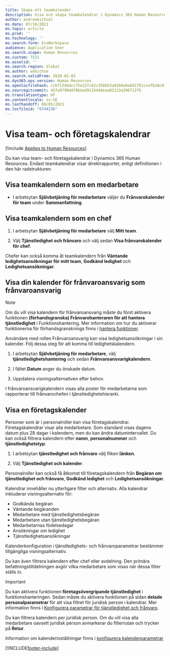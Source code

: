 ```yaml
---
title: Skapa ett teamkalender
description: Visa och skapa teamkalendrar i Dynamics 365 Human Resources.
author: andreabichsel
ms.date: 07/16/2021
ms.topic: article
ms.prod: ''
ms.technology: ''
ms.search.form: EssWorkspace
audience: Application User
ms.search.scope: Human Resources
ms.custom: 7521
ms.assetid: ''
ms.search.region: Global
ms.author: anbichse
ms.search.validFrom: 2020-02-03
ms.dyn365.ops.version: Human Resources
ms.openlocfilehash: ccbf12d4dcc75e22fc62c356653a91b9a8a8d1761ccefb18c93e65f343250830
ms.sourcegitcommit: 42fe9790ddf0bdad911544deaa82123a396712fb
ms.translationtype: HT
ms.contentlocale: sv-SE
ms.lasthandoff: 08/05/2021
ms.locfileid: "6744236"
---
```

# <a name="view-team-and-company-calendars"></a>Visa team- och företagskalendrar

[!include [Applies to Human Resources](../includes/applies-to-hr.md)]

Du kan visa team- och företagskalendrar i Dynamics 365 Human Resources. Endast teamkalendrar visar direktrapporter, enligt definitionen i den här radstrukturen.

## <a name="view-your-team-calendar-as-an-employee"></a>Visa teamkalendern som en medarbetare

- I arbetsytan **Självbetjäning för medarbetare** väljer du **Frånvarokalender för team** under **Sammanfattning**.

## <a name="view-your-team-calendar-as-a-manager"></a>Visa teamkalendern som en chef

1. I arbetsytan **Självbetjäning för medarbetare** välj **Mitt team**.

2. Välj **Tjänstledighet och frånvaro** och välj sedan **Visa frånvarokalender för chef**.

Chefer kan också komma åt teamkalendern från **Väntande ledighetsansökningar för mitt team**, **Godkänd ledighet** och **Ledighetsansökningar**. 

## <a name="view-your-absence-manager-calendar-as-the-absence-manager"></a>Visa din kalender för frånvaroansvarig som frånvaroansvarig

> [!NOTE]
> Om du vill visa kalendern för frånvaroansvarig måste du först aktivera funktionen **(förhandsgranska) Frånvarohanteraren för att hantera tjänstledighet** i Funktionshantering. Mer information om hur du aktiverar funktionerna för förhandsgransknings finns i [hantera funktioner](hr-admin-manage-features.md).

Användare med rollen Frånvaroansvarig kan visa ledighetsansökningar i sin kalender. Följ dessa steg för att komma till ledighetskalendern.

1. I arbetsytan **Självbetjäning för medarbetare**, välj **tjänstledighetshantering** och sedan **Frånvaroansvarigkalendern**.

2. I fältet **Datum** anger du önskade datum.

3. Uppdatera visningsalternativen efter behov.

I frånvaroansvarigkalendern visas alla poster för medarbetarna som rapporterar till frånvarochefen i tjänstledighetshierarki.

## <a name="view-a-company-calendar"></a>Visa en företagskalender

Personer som är i personalroller kan visa företagskalendrar. Företagskalendrar visar alla medarbetare. Som standard visas dagens datum plus 28 dagar i kalendern, men du kan ändra datumintervallet. Du kan också filtrera kalendern efter **namn**, **personalnummer** och **tjänstledighetstyp**.

1. I arbetsytan **tjänstledighet och frånvaro** välj fliken **länken**.

2. Välj **Tjänstledighet och kalender**.

Personalroller kan också få åtkomst till företagskalendern från **Begäran om tjänstledighet och frånvaro**, **Godkänd ledighet** och **Ledighetsansökningar**. 

Kalendrar innehåller nu ytterligare filter och alternativ. Alla kalendrar inkluderar visningsalternativ för:

- Godkända begäran
- Väntande begäranden
- Medarbetare med tjänstledighetsbegäran
- Medarbetare utan tjänstledighetsbegäran
- Medarbetarnas födelsedagar
- Ansökningar om ledighet 
- Tjänstledighetsansökningar

Kalenderkonfiguration i tjänstledighets- och frånvaroparametrar bestämmer tillgängliga visningsalternativ.

Du kan även filtrera kalendern efter chef eller avdelning. Den primära befattningstilldelningen avgör vilka medarbetare som visas när dessa filter ställs in. 

> [!IMPORTANT]
> Du kan aktivera funktionen **företagsövergripande tjänstledighet** i funktionshanteringen. Sedan måste du aktivera funktionen på sidan **delade personalparametrar** för att visa filtret för juridisk person i kalendrar. Mer information finns i [Konfigurera parametrar för tjänstledighet och frånvaro](hr-leave-and-absence-parameters.md).
> 
> Du kan filtrera kalendern per juridisk person. Om du vill visa alla medarbetare oavsett juridisk person avmarkerar du filterrutan och trycker på **Retur**. 

Information om kalenderinställningar finns i [konfigurera kalenderparametrar](hr-leave-and-absence-parameters.md?configure-calendar-parameters)

[!INCLUDE[footer-include](../includes/footer-banner.md)]
